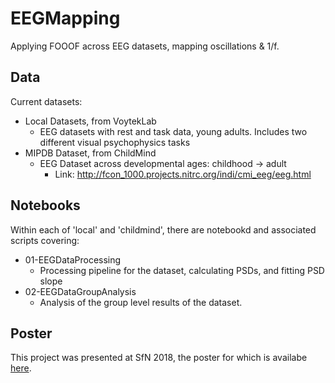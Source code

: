# EEGMapping

Applying FOOOF across EEG datasets, mapping oscillations & 1/f.

## Data

Current datasets:
- Local Datasets, from VoytekLab
    - EEG datasets with rest and task data, young adults. Includes two different visual psychophysics tasks
- MIPDB Dataset, from ChildMind
    - EEG Dataset across developmental ages: childhood -> adult
        - Link: http://fcon_1000.projects.nitrc.org/indi/cmi_eeg/eeg.html

## Notebooks

Within each of 'local' and 'childmind', there are notebookd and associated scripts covering:

- 01-EEGDataProcessing
    - Processing pipeline for the dataset, calculating PSDs, and fitting PSD slope
- 02-EEGDataGroupAnalysis
    - Analysis of the group level results of the dataset.

## Poster

This project was presented at SfN 2018, the poster for which is availabe [here](https://www.dropbox.com/s/alwwb6ahb1wjank/MdandaEtal-SfN2018.pdf?dl=0).
